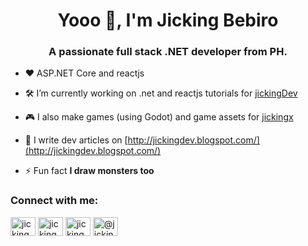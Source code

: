 <h1 align="center">Yooo 👋, I'm Jicking Bebiro</h1>
<h3 align="center">A passionate full stack .NET developer from PH.</h3>

- ❤️ ASP.NET Core and reactjs

- 🛠️ I’m currently working on .net and reactjs tutorials for [jickingDev](https://github.com/jickingdev)

- 🎮 I also make games (using Godot) and game assets for [jickingx](https://github.com/jickingx)

- 📝 I write dev articles on [http://jickingdev.blogspot.com/](http://jickingdev.blogspot.com/)

- ⚡ Fun fact **I draw monsters too**

<h3 align="left">Connect with me:</h3>
<p align="left">
<a href="https://twitter.com/jicking" target="blank"><img align="center" src="https://cdn.jsdelivr.net/npm/simple-icons@3.0.1/icons/twitter.svg" alt="jicking" height="30" width="40" /></a>
<a href="https://linkedin.com/in/jicking" target="blank"><img align="center" src="https://cdn.jsdelivr.net/npm/simple-icons@3.0.1/icons/linkedin.svg" alt="jicking" height="30" width="40" /></a>
<a href="https://stackoverflow.com/users/3862882" target="blank"><img align="center" src="https://cdn.jsdelivr.net/npm/simple-icons@3.0.1/icons/stackoverflow.svg" alt="jicking" height="30" width="40" /></a>
<a href="https://medium.com/@jicking" target="blank"><img align="center" src="https://cdn.jsdelivr.net/npm/simple-icons@3.0.1/icons/medium.svg" alt="@jicking" height="30" width="40" /></a>
</p>
